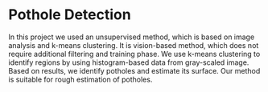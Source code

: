 # Pothole Detection

In this project  we used an unsupervised method, which is based on image analysis and k-means clustering.
It is vision-based method, which does not require additional filtering and training phase. 
We use k-means clustering to identify regions by using histogram-based data from gray-scaled image. 
Based on results, we identify potholes and estimate its surface. Our method is suitable for rough estimation of potholes.

